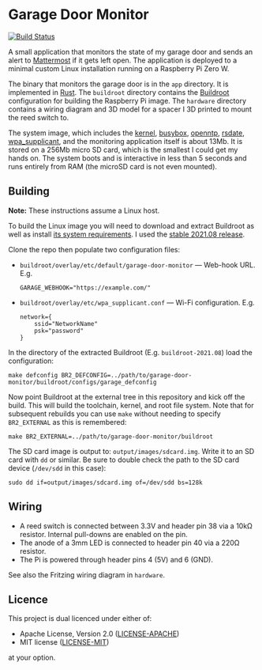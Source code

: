 Garage Door Monitor
===================

[![Build Status](https://api.cirrus-ci.com/github/wezm/garage-door-monitor.svg)](https://cirrus-ci.com/github/wezm/garage-door-monitor)

<!-- TODO: Add photo here -->

A small application that monitors the state of my garage door and sends an
alert to [Mattermost] if it gets left open. The application is deployed to a
minimal custom Linux installation running on a Raspberry Pi Zero W.

The binary that monitors the garage door is in the `app` directory. It is
implemented in [Rust]. The `buildroot` directory contains the [Buildroot]
configuration for building the Raspberry Pi image. The `hardware` directory
contains a wiring diagram and 3D model for a spacer I 3D printed to mount
the reed switch to.

The system image, which includes the [kernel], [busybox], [openntp], [rsdate],
[wpa_supplicant], and the monitoring application itself is about 13Mb. It is
stored on a 256Mb micro SD card, which is the smallest I could get my hands on.
The system boots and is interactive in less than 5 seconds and runs
entirely from RAM (the microSD card is not even mounted).

[kernel]: https://www.kernel.org/
[busybox]: https://www.busybox.net/
[openntp]: https://www.openntpd.org/
[rsdate]: https://github.com/wezm/rsdate
[wpa_supplicant]: https://hostap.epitest.fi/wpa_supplicant/

Building
--------

**Note:** These instructions assume a Linux host.

To build the Linux image you will need to download and extract Buildroot as
well as install [its system requirements][reqs]. I used the [stable 2021.08
release][buildroot-dl].

Clone the repo then populate two configuration files:

* `buildroot/overlay/etc/default/garage-door-monitor` — Web-hook URL. E.g.

      GARAGE_WEBHOOK="https://example.com/"

* `buildroot/overlay/etc/wpa_supplicant.conf` — Wi-Fi configuration. E.g.

      network={
          ssid="NetworkName"
          psk="password"
      }

In the directory of the extracted Buildroot (E.g. `buildroot-2021.08`) load the
configuration:

```
make defconfig BR2_DEFCONFIG=../path/to/garage-door-monitor/buildroot/configs/garage_defconfig
```

Now point Buildroot at the external tree in this repository and kick off the
build. This will build the toolchain, kernel, and root file system. Note that
for subsequent rebuilds you can use `make` without needing to specify
`BR2_EXTERNAL` as this is remembered:

```
make BR2_EXTERNAL=../path/to/garage-door-monitor/buildroot
```

The SD card image is output to: `output/images/sdcard.img`. Write it to an SD
card with `dd` or similar. Be sure to double check the path to the SD card
device (`/dev/sdd` in this case):

```
sudo dd if=output/images/sdcard.img of=/dev/sdd bs=128k
```

Wiring
------

* A reed switch is connected between 3.3V and header pin 38 via a 10kΩ resistor. Internal pull-downs are enabled on the pin.
* The anode of a 3mm LED is connected to header pin 40 via a 220Ω resistor.
* The Pi is powered through header pins 4 (5V) and 6 (GND).

See also the Fritzing wiring diagram in `hardware`.

Licence
-------

This project is dual licenced under either of:

- Apache License, Version 2.0 ([LICENSE-APACHE](https://github.com/wezm/garage-door-monitor/blob/master/LICENSE-APACHE))
- MIT license ([LICENSE-MIT](https://github.com/wezm/garage-door-monitor/blob/master/LICENSE-MIT))

at your option.

[Buildroot]: https://buildroot.org/
[buildroot-dl]: https://buildroot.org/downloads/buildroot-2021.08.tar.bz2
[Mattermost]: https://mattermost.com/
[Rust]: https://www.rust-lang.org/
[reqs]: https://buildroot.org/downloads/manual/manual.html#requirement
